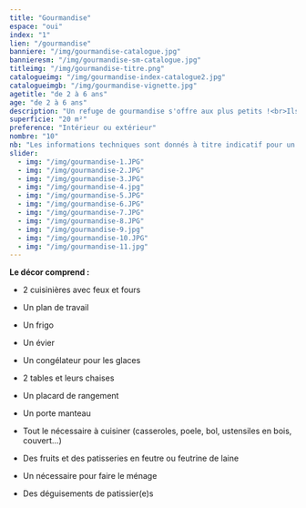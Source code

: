 ```yaml
---
title: "Gourmandise"
espace: "oui"
index: "1"
lien: "/gourmandise"
banniere: "/img/gourmandise-catalogue.jpg"
bannieresm: "/img/gourmandise-sm-catalogue.jpg"
titleimg: "/img/gourmandise-titre.png"
catalogueimg: "/img/gourmandise-index-catalogue2.jpg"
catalogueimgb: "/img/gourmandise-vignette.jpg"
agetitle: "de 2 à 6 ans"
age: "de 2 à 6 ans"
description: "Un refuge de gourmandise s'offre aux plus petits !<br>Ils entrent dans une cuisine à leur échelle pour concocter des desserts colorés et sucrés avec des fruits et des pâtisseries gourmandes.<br>Ustensiles, plats, produits frais, tout est là pour les meilleures recettes !"
superficie: "20 m²"
preference: "Intérieur ou extérieur"
nombre: "10"
nb: "Les informations techniques sont donnés à titre indicatif pour un cadre ludique optimal. <br>Elles sont ajustables à la situation : pour une superficie limitée on préférera un nombre réduit d'enfants, plus d'enfants necessitera une plus grande superficie de jeu, etc."
slider:
  - img: "/img/gourmandise-1.JPG"
  - img: "/img/gourmandise-2.JPG"
  - img: "/img/gourmandise-3.JPG"
  - img: "/img/gourmandise-4.jpg"
  - img: "/img/gourmandise-5.JPG"
  - img: "/img/gourmandise-6.JPG"
  - img: "/img/gourmandise-7.JPG"
  - img: "/img/gourmandise-8.JPG"
  - img: "/img/gourmandise-9.jpg"
  - img: "/img/gourmandise-10.JPG"
  - img: "/img/gourmandise-11.jpg"
---
```

**Le décor comprend :**

- 2 cuisinières avec feux et fours

- Un plan de travail

- Un frigo

- Un évier

- Un congélateur pour les glaces

- 2 tables et leurs chaises

- Un placard de rangement

- Un porte manteau

- Tout le nécessaire à cuisiner (casseroles, poele, bol, ustensiles en bois, couvert...)

- Des fruits et des patisseries en feutre ou feutrine de laine

- Un nécessaire pour faire le ménage

- Des déguisements de patissier(e)s
